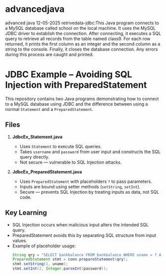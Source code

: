 # advancedjava
advanced java 
12-05-2025
retrivedata-jdbc:This Java program connects to a MySQL database called school on the local machine. It uses the MySQL JDBC driver to establish the connection. After connecting, it executes a SQL query to retrieve all records from the table named class9. For each row returned, it prints the first column as an integer and the second column as a string to the console. Finally, it closes the database connection. Any errors during this process are caught and printed.
# JDBC Example – Avoiding SQL Injection with PreparedStatement

This repository contains two Java programs demonstrating how to connect to a MySQL database using JDBC and the difference between using a normal `Statement` and a `PreparedStatement`.
## Files
1. **JdbcEx_Statement.java**  
   - Uses `Statement` to execute SQL queries.  
   - Takes `username` and `password` from user input and constructs the SQL query directly.  
   - Not secure — vulnerable to SQL Injection attacks.  

2. **JdbcEx_PreparedStatement.java**  
   - Uses `PreparedStatement` with placeholders `?` to pass parameters.  
   - Inputs are bound using setter methods (`setString`, `setInt`).  
   - Secure — prevents SQL Injection by treating inputs as data, not SQL code.
## Key Learning  
- SQL Injection occurs when malicious input alters the intended SQL query.  
- PreparedStatement avoids this by separating SQL structure from input values.  
- Example of placeholder usage:  
  ```java
  String qry = "SELECT bankbalance FROM bankbalance WHERE uname = ? AND password = ?";
  PreparedStatement stmt = conn.prepareStatement(qry);
  stmt.setString(1, uname);
  stmt.setInt(2, Integer.parseInt(password));
